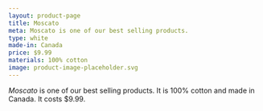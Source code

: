 ```yaml
---
layout: product-page
title: Moscato
meta: Moscato is one of our best selling products.
type: white
made-in: Canada
price: $9.99
materials: 100% cotton
image: product-image-placeholder.svg
---
```


*Moscato* is one of our best selling products. It is 100% cotton and made in Canada. It costs $9.99.
